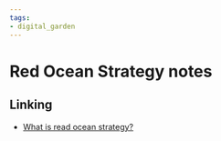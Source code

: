 ```yaml
---
tags: 
- digital_garden
---
```

# Red Ocean Strategy notes


## Linking
+ [What is read ocean strategy?](https://harappa.education/harappa-diaries/red-ocean-strategy/)